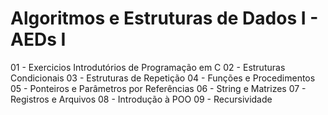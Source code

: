 # Algoritmos e Estruturas de Dados I - AEDs I

01 - Exercicios Introdutórios de Programação em C
02 - Estruturas Condicionais
03 - Estruturas de Repetição
04 - Funções e Procedimentos
05 - Ponteiros e Parâmetros por Referências
06 - String e Matrizes
07 - Registros e Arquivos
08 - Introdução à POO
09 - Recursividade
